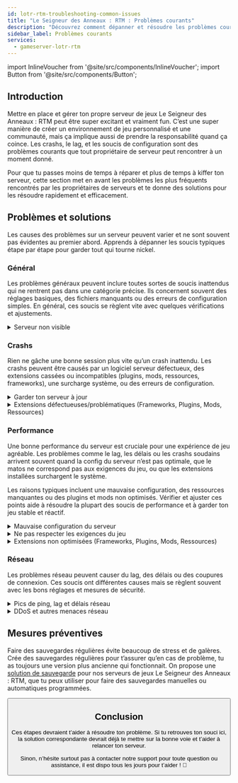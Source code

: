 ```yaml
---
id: lotr-rtm-troubleshooting-common-issues
title: "Le Seigneur des Anneaux : RTM : Problèmes courants"
description: "Découvrez comment dépanner et résoudre les problèmes courants des serveurs de jeux Le Seigneur des Anneaux : RTM pour garantir un gameplay fluide et une stabilité optimale → En savoir plus maintenant"
sidebar_label: Problèmes courants
services:
  - gameserver-lotr-rtm
---
```


import InlineVoucher from '@site/src/components/InlineVoucher';
import Button from '@site/src/components/Button';

## Introduction

Mettre en place et gérer ton propre serveur de jeux Le Seigneur des Anneaux : RTM peut être super excitant et vraiment fun. C’est une super manière de créer un environnement de jeu personnalisé et une communauté, mais ça implique aussi de prendre la responsabilité quand ça coince. Les crashs, le lag, et les soucis de configuration sont des problèmes courants que tout propriétaire de serveur peut rencontrer à un moment donné.

Pour que tu passes moins de temps à réparer et plus de temps à kiffer ton serveur, cette section met en avant les problèmes les plus fréquents rencontrés par les propriétaires de serveurs et te donne des solutions pour les résoudre rapidement et efficacement.


<InlineVoucher />



## Problèmes et solutions

Les causes des problèmes sur un serveur peuvent varier et ne sont souvent pas évidentes au premier abord. Apprends à dépanner les soucis typiques étape par étape pour garder tout qui tourne nickel.

### Général
Les problèmes généraux peuvent inclure toutes sortes de soucis inattendus qui ne rentrent pas dans une catégorie précise. Ils concernent souvent des réglages basiques, des fichiers manquants ou des erreurs de configuration simples. En général, ces soucis se règlent vite avec quelques vérifications et ajustements.

<details>
  <summary>Serveur non visible</summary>

Un serveur qui n’apparaît pas peut être dû à une initialisation incomplète. Ça peut venir d’une mauvaise configuration ou de fichiers corrompus. Tu peux souvent trouver plus d’infos dans la console du serveur ou les fichiers logs. Aussi, vérifie que tu n’as pas de filtres incorrects dans la liste des serveurs qui empêcheraient l’affichage de ton serveur.

</details>


### Crashs

Rien ne gâche une bonne session plus vite qu’un crash inattendu. Les crashs peuvent être causés par un logiciel serveur défectueux, des extensions cassées ou incompatibles (plugins, mods, ressources, frameworks), une surcharge système, ou des erreurs de configuration.

<details>
  <summary>Garder ton serveur à jour</summary>

Faire tourner ton serveur de jeux sur la dernière version est essentiel pour la stabilité, la sécurité et la compatibilité. Les mises à jour du jeu, les changements de framework ou les modifications d’outils tiers peuvent causer de gros soucis si ta version de serveur est obsolète.

Un serveur de jeux dépassé peut planter, avoir des comportements bizarres, ou même ne pas démarrer du tout.

![img](https://screensaver01.zap-hosting.com/index.php/s/JXLHyHeMJqErHLJ/preview)


</details>

<details>
  <summary>Extensions défectueuses/problématiques (Frameworks, Plugins, Mods, Ressources)</summary>

Les crashs sont souvent causés par des extensions défectueuses ou obsolètes. Que ce soit un framework, plugin, mod ou ressource, des problèmes peuvent survenir si une extension n’est pas compatible avec la dernière version du jeu ou contient des bugs dans son code.

Ça peut provoquer des crashs, des freezes ou des erreurs, surtout quand plusieurs extensions problématiques interagissent. Si tu penses qu’une extension est en cause, essaie de la désactiver temporairement et vérifie si ton serveur reste stable sans elle. C’est une méthode simple pour identifier l’extension qui pose problème.

Assure-toi que toutes les extensions que tu utilises sont à jour, maintenues activement et testées pour la compatibilité avec la version actuelle de ton jeu pour éviter crashs et interruptions.

Pour isoler la cause d’un crash, il est souvent utile de désactiver temporairement du contenu additionnel. Commence avec une configuration minimale et vérifie si le problème persiste. Si le souci disparaît, réintroduis progressivement les extensions, mods ou ressources une par une en testant à chaque étape. Cette approche incrémentale aide à identifier précisément l’élément qui pose problème. Cette méthode permet non seulement de cibler efficacement les coupables potentiels, mais aussi de baser ton dépannage sur des preuves plutôt que des suppositions.

</details>

### Performance

Une bonne performance du serveur est cruciale pour une expérience de jeu agréable. Les problèmes comme le lag, les délais ou les crashs soudains arrivent souvent quand la config du serveur n’est pas optimale, que le matos ne correspond pas aux exigences du jeu, ou que les extensions installées surchargent le système.

Les raisons typiques incluent une mauvaise configuration, des ressources manquantes ou des plugins et mods non optimisés. Vérifier et ajuster ces points aide à résoudre la plupart des soucis de performance et à garder ton jeu stable et réactif.

<details>
  <summary>Mauvaise configuration du serveur</summary>

Des réglages incorrects ou mal ajustés peuvent entraîner une consommation excessive de ressources et causer des problèmes de performance comme du lag ou des saccades. Assure-toi que tes valeurs de configuration correspondent aux recommandations pour ton jeu et la taille de ton serveur. Revois-les et ajuste-les si besoin pour que ton serveur tourne au max de son efficacité.

Tu peux modifier ta configuration via les paramètres disponibles dans la section **Settings** ou directement dans les fichiers de configuration sous **Configs** de ton interface web.

</details>

<details>
  <summary>Ne pas respecter les exigences du jeu</summary>

Pour que ton serveur de jeux tourne bien et de manière fiable, il est essentiel de choisir une config adaptée aux besoins de ton projet. Les exigences varient beaucoup selon le jeu, l’utilisation d’extensions comme les mods, plugins ou ressources, et le nombre de joueurs attendus.

ZAP-Hosting propose une configuration minimale recommandée lors de la commande. Ces suggestions sont basées sur des cas d’usage typiques et visent à t’aider à éviter les problèmes de performance courants comme le lag, les crashs ou les temps de chargement longs.

![img](https://screensaver01.zap-hosting.com/index.php/s/87ADJdwNAXxXxdk/preview)

Merci de suivre ces recommandations ou de monter en gamme si besoin pour garantir une stabilité optimale et la meilleure expérience possible pour toi et tes joueurs. C’est une recommandation minimale.

Selon l’ampleur de ton projet et la quantité de contenu additionnel, les ressources nécessaires peuvent déjà être plus élevées dès le départ ou augmenter avec le temps. Dans ce cas, upgrader ton package serveur de jeux est une solution simple pour assurer la performance et la stabilité sur la durée.

</details>

<details>
  <summary>Extensions non optimisées (Frameworks, Plugins, Mods, Ressources)</summary>

Toutes les extensions ne sont pas conçues avec la performance en tête. Que ce soit un framework, plugin, mod ou ressource, une mauvaise implémentation peut causer de gros soucis de performance sur ton serveur. Souvent, la fonctionnalité prévue marche, mais la façon dont c’est exécuté est inefficace, trop complexe ou génère une charge inutile sur les ressources du serveur.

Ça peut entraîner une forte utilisation du CPU, des fuites de mémoire, du lag, voire des crashs, surtout quand plusieurs composants non optimisés interagissent. Assure-toi toujours que les extensions sont maintenues activement, bien documentées et testées pour la performance. En cas de doute, consulte les retours de la communauté ou surveille la performance du serveur pour identifier les éléments problématiques.

Pour isoler la cause des problèmes de performance, il est souvent utile de désactiver temporairement du contenu additionnel. Commence avec une config minimale et vérifie si le problème persiste. Si le souci disparaît, réintroduis progressivement les extensions, mods ou ressources une par une en testant à chaque étape. Cette approche incrémentale aide à identifier précisément l’élément qui pose problème, que ce soit un conflit, une fuite mémoire ou une consommation excessive de ressources.

Cette méthode permet non seulement de cibler efficacement les coupables potentiels, mais aussi de baser ton dépannage sur des preuves plutôt que des suppositions.

</details>



### Réseau
Les problèmes réseau peuvent causer du lag, des délais ou des coupures de connexion. Ces soucis ont différentes causes mais se règlent souvent avec les bons réglages et mesures de sécurité.

<details>
  <summary>Pics de ping, lag et délais réseau</summary>

Les pics de ping, le lag et les délais réseau sont souvent dus à des ressources serveur limitées, comme un CPU, une RAM ou une bande passante insuffisants.

Ils peuvent aussi survenir quand le serveur est surchargé par un nombre élevé de joueurs ou des scripts et plugins gourmands en ressources. Des problèmes réseau comme un mauvais routage, une surcharge externe, ou un hébergement du serveur trop éloigné de la base de joueurs peuvent aussi augmenter la latence.

En plus, les processus en arrière-plan, les connexions internet instables, la perte de paquets, et un logiciel serveur obsolète ou mal configuré peuvent tous contribuer à des soucis de performance visibles en jeu.

Si tu subis du lag ou un ping élevé sur ton serveur, voici quelques étapes simples pour améliorer la performance. D’abord, assure-toi que ton serveur respecte ou dépasse les specs recommandées pour ton jeu et ton projet. Choisir un emplacement du serveur proche de ta base de joueurs peut aussi aider à réduire la latence.

Si tu penses que des problèmes de routage ou des soucis réseau externes causent des délais, n’hésite pas à contacter notre support. Ils t’aideront à analyser la situation et trouver la meilleure solution possible.


</details>

<details>
  <summary>DDoS et autres menaces réseau</summary>

Les serveurs de jeux peuvent parfois être la cible d’activités réseau malveillantes, notamment des attaques par déni de service distribué (DDoS). Ces attaques inondent le serveur avec un trafic excessif, provoquant du lag, des pertes de connexion, voire une indisponibilité totale. Parfois, les attaquants tentent d’exploiter des failles réseau ou de déstabiliser le serveur via des tentatives de connexion répétées ou des schémas de données inhabituels.

Même si la plupart de ces menaces échappent au contrôle de l’utilisateur lambda, ZAP-Hosting fournit des systèmes intégrés de protection et d’atténuation pour protéger ton serveur contre les attaques courantes et avancées. Si tu suspectes que ton serveur est ciblé et que ça cause des soucis, contacte notre support pour de l’aide et des conseils.

</details>






## Mesures préventives

Faire des sauvegardes régulières évite beaucoup de stress et de galères. Crée des sauvegardes régulières pour t’assurer qu’en cas de problème, tu as toujours une version plus ancienne qui fonctionnait. On propose une [solution de sauvegarde](gameserver-backups.md) pour nos serveurs de jeux Le Seigneur des Anneaux : RTM, que tu peux utiliser pour faire des sauvegardes manuelles ou automatiques programmées.



<Button label="Accéder à ZAP-Storage" link="https://zap-hosting.com/en/customer/home/storage/" block/>






## Conclusion

Ces étapes devraient t’aider à résoudre ton problème. Si tu retrouves ton souci ici, la solution correspondante devrait déjà te mettre sur la bonne voie et t’aider à relancer ton serveur.

Sinon, n’hésite surtout pas à contacter notre support pour toute question ou assistance, il est dispo tous les jours pour t’aider ! 🙂

<InlineVoucher />